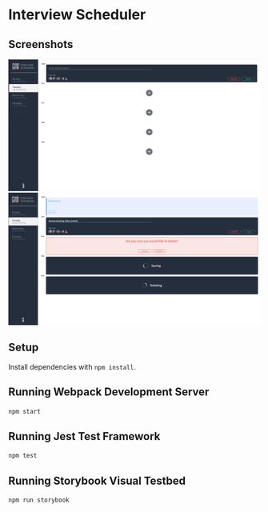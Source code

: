 # Interview Scheduler
## Screenshots
!["Default"](https://github.com/wagabooga/scheduler/blob/master/docs/Default.png?raw=true)
!["Saving/Deleting"](https://github.com/wagabooga/scheduler/blob/master/docs/SavingDeleting.png?raw=true)
## Setup

Install dependencies with `npm install`.

## Running Webpack Development Server

```sh
npm start
```

## Running Jest Test Framework

```sh
npm test
```

## Running Storybook Visual Testbed

```sh
npm run storybook
```
